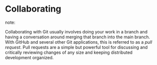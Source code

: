 # Collaborating

note:

Collaborating with Git usually involves doing your work in a branch and having a conversation around merging that branch into the main branch. With GitHub and several other Git applications, this is referred to as a *pull request*. Pull requests are a simple but powerful tool for discussing and critically reviewing changes of any size and keeping distributed development organized.
